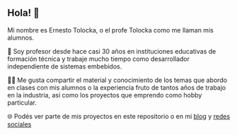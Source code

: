 ## Hola! 👋

Mi nombre es Ernesto Tolocka, o el profe Tolocka como me llaman mis alumnos.

🚀 Soy profesor desde hace casi 30 años en instituciones educativas de formación técnica y trabaje mucho tiempo como desarrollador independiente de sistemas embebidos.

🧑‍💻 Me gusta compartir el material y conocimiento de los temas que abordo en clases con mis alumnos o la experiencia fruto de tantos años de trabajo en la industria, así como los proyectos que emprendo como hobby particular.

🌐 Podés ver parte de mis proyectos en este repositorio o en mi [blog](https://www.profetolocka.com.ar) y [redes sociales](http://linktree.com/profetolocka)
